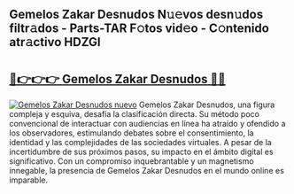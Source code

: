 ## Gemelos Zakar Desnudos N𝚞𝚎vos desn𝚞dos filtr𝚊dos - Parts-TAR F𝚘tos vid𝚎o - C𝚘ntenido atr𝚊ctivo HDZGI

# <h2><a href="http://mb9tt7.tromn.icu/?c=Gemelos+Zakar+Desnudos">🔗👉👉👉 Gemelos Zakar Desnudos 🔗🔗</a></h2>

[![Gemelos Zakar Desnudos nuevo](https://i.imgur.com/pEAQMta.gif)](http://mb9tt7.tromn.icu/?c=Gemelos+Zakar+Desnudos)
Gemelos Zakar Desnudos, una figura compleja y esquiva, desafía la clasificación directa. Su método poco convencional de interactuar con audiencias en línea ha atraído y ofendido a los observadores, estimulando debates sobre el consentimiento, la identidad y las complejidades de las sociedades virtuales. A pesar de la incertidumbre de sus próximos pasos, su impacto en el ámbito digital es significativo. Con un compromiso inquebrantable y un magnetismo innegable, la presencia de Gemelos Zakar Desnudos en el mundo online es imparable.
